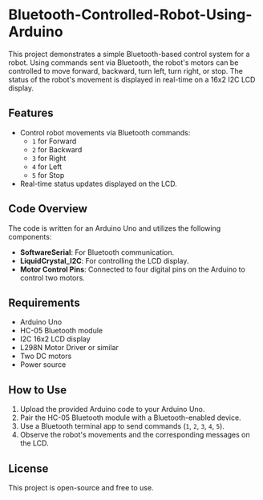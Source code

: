 # Bluetooth-Controlled-Robot-Using-Arduino

This project demonstrates a simple Bluetooth-based control system for a robot. Using commands sent via Bluetooth, the robot's motors can be controlled to move forward, backward, turn left, turn right, or stop. The status of the robot's movement is displayed in real-time on a 16x2 I2C LCD display.

## Features
- Control robot movements via Bluetooth commands:
  - `1` for Forward
  - `2` for Backward
  - `3` for Right
  - `4` for Left
  - `5` for Stop
- Real-time status updates displayed on the LCD.

## Code Overview
The code is written for an Arduino Uno and utilizes the following components:
- **SoftwareSerial**: For Bluetooth communication.
- **LiquidCrystal_I2C**: For controlling the LCD display.
- **Motor Control Pins**: Connected to four digital pins on the Arduino to control two motors.

## Requirements
- Arduino Uno
- HC-05 Bluetooth module
- I2C 16x2 LCD display
- L298N Motor Driver or similar
- Two DC motors
- Power source

## How to Use
1. Upload the provided Arduino code to your Arduino Uno.
2. Pair the HC-05 Bluetooth module with a Bluetooth-enabled device.
3. Use a Bluetooth terminal app to send commands (`1`, `2`, `3`, `4`, `5`).
4. Observe the robot's movements and the corresponding messages on the LCD.

## License
This project is open-source and free to use.
